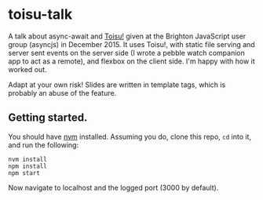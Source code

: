 # toisu-talk

A talk about async-await and [Toisu!](https://github.com/qubyte/toisu) given at the Brighton JavaScript user group (asyncjs) in December 2015. It uses Toisu!, with static file serving and server sent events on the server side (I wrote a pebble watch companion app to act as a remote), and flexbox on the client side. I'm happy with how it worked out.

Adapt at your own risk! Slides are written in template tags, which is probably an abuse of the feature.

## Getting started.

You should have [nvm](https://github.com/creationix/nvm) installed. Assuming you do, clone this repo, `cd` into it, and run the following:

```shell
nvm install
npm install
npm start
```

Now navigate to localhost and the logged port (3000 by default).
